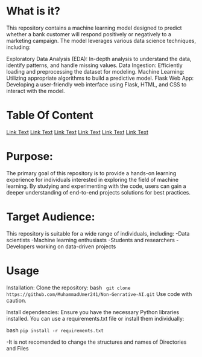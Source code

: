 # What is it?
This repository contains a machine learning model designed to predict whether a bank customer will respond positively or negatively to a marketing campaign. The model leverages various data science techniques, including:

Exploratory Data Analysis (EDA): In-depth analysis to understand the data, identify patterns, and handle missing values.
Data Ingestion: Efficiently loading and preprocessing the dataset for modeling.
Machine Learning: Utilizing appropriate algorithms to build a predictive model.
Flask Web App: Developing a user-friendly web interface using Flask, HTML, and CSS to interact with the model.

# Table Of Content 
[Link Text](#heading1)
[Link Text](#heading1)
[Link Text](#heading1)
[Link Text](#heading1)
[Link Text](#heading1)
[Link Text](#heading1)

# Purpose:
The primary goal of this repository is to provide a hands-on learning experience for individuals interested in exploring the field of machine learning. By studying and experimenting with the code, users can gain a deeper understanding of end-to-end projects solutions for best practices.


# Target Audience:
This repository is suitable for a wide range of individuals, including:
-Data scientists
-Machine learning enthusiasts
-Students and researchers
-Developers working on data-driven projects

# Usage
Installation:
Clone the repository:
bash ``` git clone https://github.com/MuhammadUmer241/Non-Genrative-AI.git```
Use code with caution.

Install dependencies:
Ensure you have the necessary Python libraries installed. You can use a requirements.txt file or install them individually:

bash ```pip install -r requirements.txt```

-It is not recomended to change the structures and names of Directories and Files

